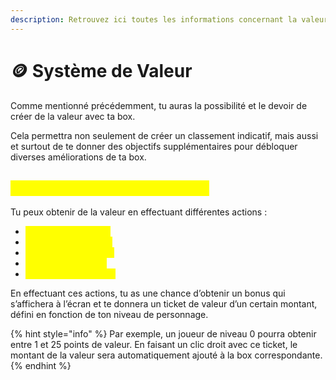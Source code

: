 ```yaml
---
description: Retrouvez ici toutes les informations concernant la valeur des box
---
```


# 🪙 Système de Valeur

Comme mentionné précédemment, tu auras la possibilité et le devoir de créer de la valeur avec ta box.&#x20;

Cela permettra non seulement de créer un classement indicatif, mais aussi et surtout de te donner des objectifs supplémentaires pour débloquer diverses améliorations de ta box.

## <mark style="color:yellow;">C</mark><mark style="color:yellow;">**omment obtenir de la valeur ?**</mark>

Tu peux obtenir de la valeur en effectuant différentes actions :

* <mark style="color:yellow;">**Casser des cultures**</mark>
* <mark style="color:yellow;">**Casser des minerais**</mark>
* <mark style="color:yellow;">**Pêcher des poissons**</mark>
* <mark style="color:yellow;">**Casser des bûches**</mark>
* <mark style="color:yellow;">**Explorer des donjons**</mark>

En effectuant ces actions, tu as une chance d’obtenir un bonus qui s’affichera à l’écran et te donnera un ticket de valeur d’un certain montant, défini en fonction de ton niveau de personnage.&#x20;

{% hint style="info" %}
Par exemple, un joueur de niveau 0 pourra obtenir entre 1 et 25 points de valeur. En faisant un clic droit avec ce ticket, le montant de la valeur sera automatiquement ajouté à la box correspondante.
{% endhint %}
